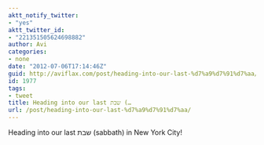 ```yaml
---
aktt_notify_twitter:
- "yes"
aktt_twitter_id:
- "221351505624698882"
author: Avi
categories:
- none
date: "2012-07-06T17:14:46Z"
guid: http://aviflax.com/post/heading-into-our-last-%d7%a9%d7%91%d7%aa/
id: 1977
tags:
- tweet
title: Heading into our last שבת (…
url: /post/heading-into-our-last-%d7%a9%d7%91%d7%aa/
---
```

Heading into our last שבת (sabbath) in New York City!